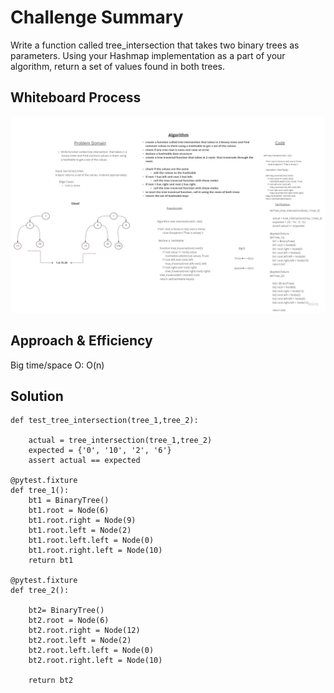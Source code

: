 # Challenge Summary
<!-- Description of the challenge -->
Write a function called tree_intersection that takes two binary trees as parameters.
Using your Hashmap implementation as a part of your algorithm, return a set of values found in both trees.

## Whiteboard Process
<!-- Embedded whiteboard image -->
![Tree intersection](tests/assets/tree_intersection.jpg)

## Approach & Efficiency
<!-- What approach did you take? Why? What is the Big O space/time for this approach? -->
Big time/space O: O(n)

## Solution
<!-- Show how to run your code, and examples of it in action -->
```
def test_tree_intersection(tree_1,tree_2):

    actual = tree_intersection(tree_1,tree_2)
    expected = {'0', '10', '2', '6'}
    assert actual == expected

@pytest.fixture
def tree_1():
    bt1 = BinaryTree()
    bt1.root = Node(6)
    bt1.root.right = Node(9)
    bt1.root.left = Node(2)
    bt1.root.left.left = Node(0)
    bt1.root.right.left = Node(10)
    return bt1

@pytest.fixture    
def tree_2():

    bt2= BinaryTree()
    bt2.root = Node(6)
    bt2.root.right = Node(12)
    bt2.root.left = Node(2)
    bt2.root.left.left = Node(0)
    bt2.root.right.left = Node(10)

    return bt2    
```